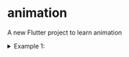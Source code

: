 # animation

A new Flutter project to learn animation

<details><summary>Example 1:</summary>
 > https://user-images.githubusercontent.com/102158487/222467217-49b8eeb5-ac85-482a-8905-7ca2cd1f3cb8.webm
</details>
